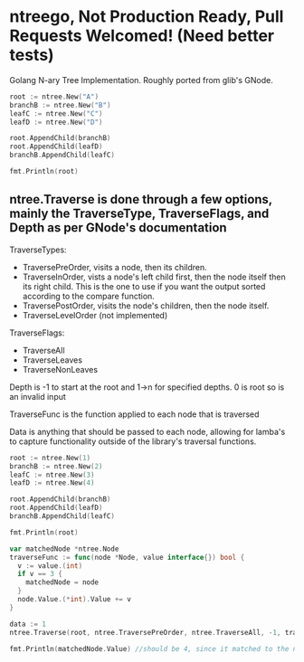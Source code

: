 # ntreego, Not Production Ready, Pull Requests Welcomed!  (Need better tests)
Golang N-ary Tree Implementation.  Roughly ported from glib's GNode.


```go
root := ntree.New("A")
branchB := ntree.New("B")
leafC := ntree.New("C")
leafD := ntree.New("D")

root.AppendChild(branchB)
root.AppendChild(leafD)
branchB.AppendChild(leafC)

fmt.Println(root)
```


## ntree.Traverse is done through a few options, mainly the TraverseType, TraverseFlags, and Depth as per GNode's documentation
TraverseTypes:
- TraversePreOrder, visits a node, then its children.
- TraverseInOrder, vists a node's left child first, then the node itself then its right child. This is the one to use if you want the output sorted according to the compare function.
- TraversePostOrder, visits the node's children, then the node itself.
- TraverseLevelOrder (not implemented)

TraverseFlags: 
- TraverseAll
- TraverseLeaves
- TraverseNonLeaves

Depth is -1 to start at the root and 1->n for specified depths.  0 is root so is an invalid input

TraverseFunc is the function applied to each node that is traversed

Data is anything that should be passed to each node, allowing for lamba's to capture functionality outside of the library's traversal functions.


```go
root := ntree.New(1)
branchB := ntree.New(2)
leafC := ntree.New(3)
leafD := ntree.New(4)

root.AppendChild(branchB)
root.AppendChild(leafD)
branchB.AppendChild(leafC)

fmt.Println(root)

var matchedNode *ntree.Node
traverseFunc := func(node *Node, value interface{}) bool {
  v := value.(int)
  if v == 3 {
    matchedNode = node
  }
  node.Value.(*int).Value += v
}

data := 1
ntree.Traverse(root, ntree.TraversePreOrder, ntree.TraverseAll, -1, traverseFunc, data)

fmt.Println(matchedNode.Value) //should be 4, since it matched to the node with value 3 and incremented by 1
```
